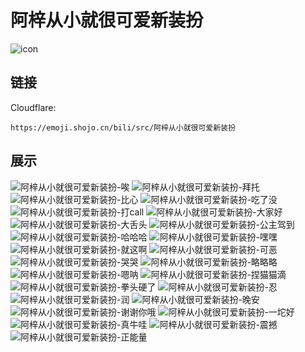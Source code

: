 # 阿梓从小就很可爱新装扮
![icon](https://emoji.shojo.cn/bili/src/阿梓从小就很可爱新装扮/icon.png)
## 链接
Cloudflare:
```
https://emoji.shojo.cn/bili/src/阿梓从小就很可爱新装扮
```
## 展示
![阿梓从小就很可爱新装扮-唉](https://emoji.shojo.cn/bili/src/阿梓从小就很可爱新装扮/阿梓从小就很可爱新装扮-唉.png)
![阿梓从小就很可爱新装扮-拜托](https://emoji.shojo.cn/bili/src/阿梓从小就很可爱新装扮/阿梓从小就很可爱新装扮-拜托.png)
![阿梓从小就很可爱新装扮-比心](https://emoji.shojo.cn/bili/src/阿梓从小就很可爱新装扮/阿梓从小就很可爱新装扮-比心.png)
![阿梓从小就很可爱新装扮-吃了没](https://emoji.shojo.cn/bili/src/阿梓从小就很可爱新装扮/阿梓从小就很可爱新装扮-吃了没.png)
![阿梓从小就很可爱新装扮-打call](https://emoji.shojo.cn/bili/src/阿梓从小就很可爱新装扮/阿梓从小就很可爱新装扮-打call.png)
![阿梓从小就很可爱新装扮-大家好](https://emoji.shojo.cn/bili/src/阿梓从小就很可爱新装扮/阿梓从小就很可爱新装扮-大家好.png)
![阿梓从小就很可爱新装扮-大舌头](https://emoji.shojo.cn/bili/src/阿梓从小就很可爱新装扮/阿梓从小就很可爱新装扮-大舌头.png)
![阿梓从小就很可爱新装扮-公主驾到](https://emoji.shojo.cn/bili/src/阿梓从小就很可爱新装扮/阿梓从小就很可爱新装扮-公主驾到.png)
![阿梓从小就很可爱新装扮-哈哈哈](https://emoji.shojo.cn/bili/src/阿梓从小就很可爱新装扮/阿梓从小就很可爱新装扮-哈哈哈.png)
![阿梓从小就很可爱新装扮-嘿嘿](https://emoji.shojo.cn/bili/src/阿梓从小就很可爱新装扮/阿梓从小就很可爱新装扮-嘿嘿.png)
![阿梓从小就很可爱新装扮-就这啊](https://emoji.shojo.cn/bili/src/阿梓从小就很可爱新装扮/阿梓从小就很可爱新装扮-就这啊.png)
![阿梓从小就很可爱新装扮-可恶](https://emoji.shojo.cn/bili/src/阿梓从小就很可爱新装扮/阿梓从小就很可爱新装扮-可恶.png)
![阿梓从小就很可爱新装扮-哭哭](https://emoji.shojo.cn/bili/src/阿梓从小就很可爱新装扮/阿梓从小就很可爱新装扮-哭哭.png)
![阿梓从小就很可爱新装扮-略略略](https://emoji.shojo.cn/bili/src/阿梓从小就很可爱新装扮/阿梓从小就很可爱新装扮-略略略.png)
![阿梓从小就很可爱新装扮-嗯呐](https://emoji.shojo.cn/bili/src/阿梓从小就很可爱新装扮/阿梓从小就很可爱新装扮-嗯呐.png)
![阿梓从小就很可爱新装扮-捏猫猫滴](https://emoji.shojo.cn/bili/src/阿梓从小就很可爱新装扮/阿梓从小就很可爱新装扮-捏猫猫滴.png)
![阿梓从小就很可爱新装扮-拳头硬了](https://emoji.shojo.cn/bili/src/阿梓从小就很可爱新装扮/阿梓从小就很可爱新装扮-拳头硬了.png)
![阿梓从小就很可爱新装扮-忍](https://emoji.shojo.cn/bili/src/阿梓从小就很可爱新装扮/阿梓从小就很可爱新装扮-忍.png)
![阿梓从小就很可爱新装扮-润](https://emoji.shojo.cn/bili/src/阿梓从小就很可爱新装扮/阿梓从小就很可爱新装扮-润.png)
![阿梓从小就很可爱新装扮-晚安](https://emoji.shojo.cn/bili/src/阿梓从小就很可爱新装扮/阿梓从小就很可爱新装扮-晚安.png)
![阿梓从小就很可爱新装扮-谢谢你哦](https://emoji.shojo.cn/bili/src/阿梓从小就很可爱新装扮/阿梓从小就很可爱新装扮-谢谢你哦.png)
![阿梓从小就很可爱新装扮-一坨好](https://emoji.shojo.cn/bili/src/阿梓从小就很可爱新装扮/阿梓从小就很可爱新装扮-一坨好.png)
![阿梓从小就很可爱新装扮-真牛哇](https://emoji.shojo.cn/bili/src/阿梓从小就很可爱新装扮/阿梓从小就很可爱新装扮-真牛哇.png)
![阿梓从小就很可爱新装扮-震撼](https://emoji.shojo.cn/bili/src/阿梓从小就很可爱新装扮/阿梓从小就很可爱新装扮-震撼.png)
![阿梓从小就很可爱新装扮-正能量](https://emoji.shojo.cn/bili/src/阿梓从小就很可爱新装扮/阿梓从小就很可爱新装扮-正能量.png)
